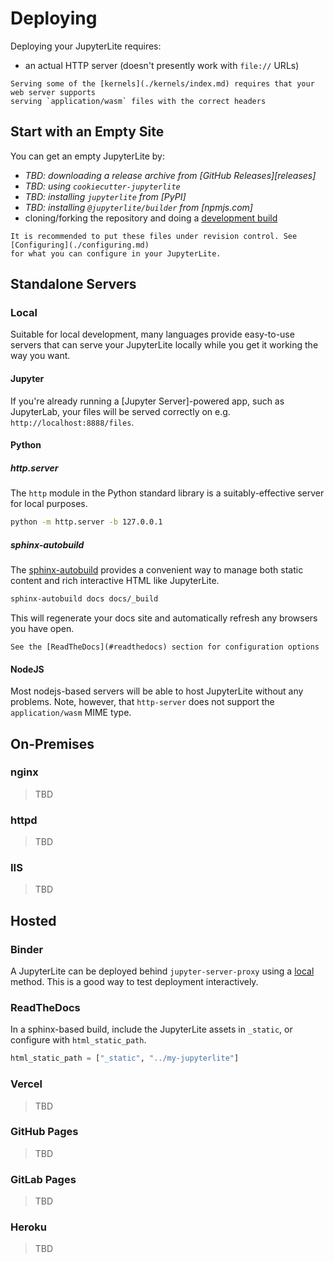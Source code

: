 # Deploying

Deploying your JupyterLite requires:

- an actual HTTP server (doesn't presently work with `file://` URLs)

```{warning}
Serving some of the [kernels](./kernels/index.md) requires that your web server supports
serving `application/wasm` files with the correct headers
```

## Start with an Empty Site

You can get an empty JupyterLite by:

- _TBD: downloading a release archive from [GitHub Releases][releases]_
- _TBD: using `cookiecutter-jupyterlite`_
- _TBD: installing `jupyterlite` from [PyPI]_
- _TBD: installing `@jupyterlite/builder` from [npmjs.com]_
- cloning/forking the repository and doing a [development build](../contributing.md)

```{hint}
It is recommended to put these files under revision control. See [Configuring](./configuring.md)
for what you can configure in your JupyterLite.
```

## Standalone Servers

### Local

Suitable for local development, many languages provide easy-to-use servers that can
serve your JupyterLite locally while you get it working the way you want.

#### Jupyter

If you're already running a [Jupyter Server]-powered app, such as JupyterLab, your files
will be served correctly on e.g. `http://localhost:8888/files`.

#### Python

##### http.server

The `http` module in the Python standard library is a suitably-effective server for
local purposes.

```bash
python -m http.server -b 127.0.0.1
```

##### sphinx-autobuild

The [sphinx-autobuild](https://github.com/executablebooks/sphinx-autobuild) provides a
convenient way to manage both static content and rich interactive HTML like JupyterLite.

```bash
sphinx-autobuild docs docs/_build
```

This will regenerate your docs site and automatically refresh any browsers you have
open.

```{hint}
See the [ReadTheDocs](#readthedocs) section for configuration options
```

#### NodeJS

Most nodejs-based servers will be able to host JupyterLite without any problems. Note,
however, that `http-server` does not support the `application/wasm` MIME type.

## On-Premises

### nginx

> TBD

### httpd

> TBD

### IIS

> TBD

## Hosted

### Binder

A JupyterLite can be deployed behind `jupyter-server-proxy` using a [local](#local)
method. This is a good way to test deployment interactively.

### ReadTheDocs

In a sphinx-based build, include the JupyterLite assets in `_static`, or configure with
`html_static_path`.

```python
html_static_path = ["_static", "../my-jupyterlite"]
```

### Vercel

> TBD

### GitHub Pages

> TBD

### GitLab Pages

> TBD

### Heroku

> TBD
